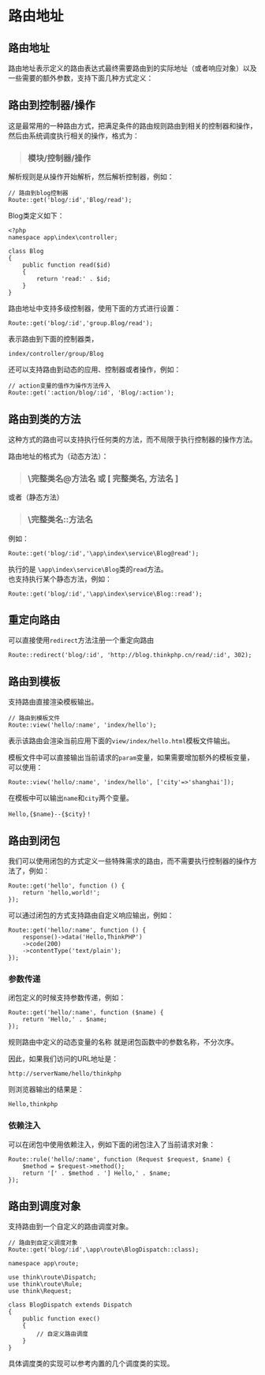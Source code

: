 # 路由地址

## 路由地址

路由地址表示定义的路由表达式最终需要路由到的实际地址（或者响应对象）以及一些需要的额外参数，支持下面几种方式定义：

## 路由到控制器/操作

这是最常用的一种路由方式，把满足条件的路由规则路由到相关的控制器和操作，然后由系统调度执行相关的操作，格式为：

> ### 模块/控制器/操作

解析规则是从操作开始解析，然后解析控制器，例如：

```
// 路由到blog控制器
Route::get('blog/:id','Blog/read');
```

Blog类定义如下：

```
<?php
namespace app\index\controller;

class Blog
{
    public function read($id)
    {
        return 'read:' . $id;
    }
}
```

路由地址中支持多级控制器，使用下面的方式进行设置：

```
Route::get('blog/:id','group.Blog/read');
```

表示路由到下面的控制器类，

```
index/controller/group/Blog
```

还可以支持路由到动态的应用、控制器或者操作，例如：

```
// action变量的值作为操作方法传入
Route::get(':action/blog/:id', 'Blog/:action');
```

## 路由到类的方法

这种方式的路由可以支持执行任何类的方法，而不局限于执行控制器的操作方法。

路由地址的格式为（动态方法）：

> ### \完整类名@方法名 或 [ 完整类名, 方法名 ]

或者（静态方法）

> ### \完整类名::方法名

例如：

```
Route::get('blog/:id','\app\index\service\Blog@read');
```

执行的是 `\app\index\service\Blog`类的`read`方法。  
也支持执行某个静态方法，例如：

```
Route::get('blog/:id','\app\index\service\Blog::read');
```

## 重定向路由

可以直接使用`redirect`方法注册一个重定向路由

```
Route::redirect('blog/:id', 'http://blog.thinkphp.cn/read/:id', 302);
```

## 路由到模板

支持路由直接渲染模板输出。

```
// 路由到模板文件
Route::view('hello/:name', 'index/hello');
```

表示该路由会渲染当前应用下面的`view/index/hello.html`模板文件输出。

模板文件中可以直接输出当前请求的`param`变量，如果需要增加额外的模板变量，可以使用：

```
Route::view('hello/:name', 'index/hello', ['city'=>'shanghai']);
```

在模板中可以输出`name`和`city`两个变量。

```
Hello,{$name}--{$city}！
```

## 路由到闭包

我们可以使用闭包的方式定义一些特殊需求的路由，而不需要执行控制器的操作方法了，例如：

```
Route::get('hello', function () {
    return 'hello,world!';
});
```

可以通过闭包的方式支持路由自定义响应输出，例如：

```
Route::get('hello/:name', function () {
    response()->data('Hello,ThinkPHP')
    ->code(200)
    ->contentType('text/plain');
});
```

### 参数传递

闭包定义的时候支持参数传递，例如：

```
Route::get('hello/:name', function ($name) {
    return 'Hello,' . $name;
});
```

规则路由中定义的动态变量的名称 就是闭包函数中的参数名称，不分次序。

因此，如果我们访问的URL地址是：

```
http://serverName/hello/thinkphp
```

则浏览器输出的结果是：

```
Hello,thinkphp
```

### 依赖注入

可以在闭包中使用依赖注入，例如下面的闭包注入了当前请求对象：

```
Route::rule('hello/:name', function (Request $request, $name) {
    $method = $request->method();
    return '[' . $method . '] Hello,' . $name;
});
```

## 路由到调度对象

支持路由到一个自定义的路由调度对象。

```
// 路由到自定义调度对象
Route::get('blog/:id',\app\route\BlogDispatch::class);
```

```
namespace app\route;

use think\route\Dispatch;
use think\route\Rule;
use think\Request;

class BlogDispatch extends Dispatch
{
    public function exec()
    {
        // 自定义路由调度
    }
}
```

具体调度类的实现可以参考内置的几个调度类的实现。